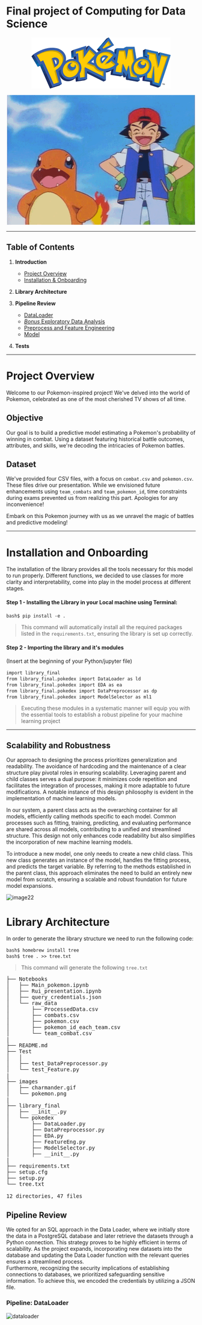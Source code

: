 # Final project of Computing for Data Science

<p align="center">
  <a href="https://pokemondb.net/pokedex/all/">
    <img src="https://github.com/ruimaciell/CDS_final_pokemon/blob/main/images/pokemon.png" alt="Header">
  </a>
</p>

<p align="center">
  <img src="https://github.com/ruimaciell/CDS_final_pokemon/blob/main/images/charmander.gif" alt="charmander">
</p>  
  
---
## Table of Contents

1. **Introduction**
    - [Project Overview](#roject-overview)
    - [Installation & Onboarding](#nstallation-&-onboarding)

2. **Library Architecture**

3. **Pipeline Review**
    - [DataLoader](#dataloader)
    - [*Bonus* Exploratory Data Analysis](#bonus-exploratory-data-analysis)
    - [Preprocess and Feature Engineering](#preprocess-and-feature-engineering)
    - [Model](#model)

4. **Tests**
---
# Project Overview

Welcome to our Pokemon-inspired project! We've delved into the world of Pokemon, celebrated as one of the most cherished TV shows of all time.

## Objective

Our goal is to build a predictive model estimating a Pokemon's probability of winning in combat. Using a dataset featuring historical battle outcomes, attributes, and skills, we're decoding the intricacies of Pokemon battles.

## Dataset

We've provided four CSV files, with a focus on `combat.csv` and `pokemon.csv`. These files drive our presentation. While we envisioned future enhancements using `team_combats` and `team_pokemon_id`, time constraints during exams prevented us from realizing this part. Apologies for any inconvenience!

Embark on this Pokemon journey with us as we unravel the magic of battles and predictive modeling!

---
# Installation and Onboarding

The installation of the library provides all the tools necessary for this model to run properly. Different functions, we decided to use classes for more clarity and interpretability, come into play in the model process at different stages.  

#### Step 1 - Installing the Library in your Local machine using Terminal:
 ```bash$ pip install -e .```
>This command will automatically install all the required packages listed in the `requirements.txt`, ensuring the library is set up correctly.

#### Step 2 - Importing the library and it's modules
(Insert at the beginning of your Python/jupyter file)
```
import library_final
from library_final.pokedex import DataLoader as ld
from library_final.pokedex import EDA as ea
from library_final.pokedex import DataPreprocessor as dp
from library_final.pokedex import ModelSelector as ml1
```
>Executing these modules in a systematic manner will equip you with the essential tools to establish a robust pipeline for your machine learning project

--- 
## Scalability and Robustness

Our approach to designing the process prioritizes generalization and readability. The avoidance of hardcoding and the maintenance of a clear structure play pivotal roles in ensuring scalability. Leveraging parent and child classes serves a dual purpose: it minimizes code repetition and facilitates the integration of processes, making it more adaptable to future modifications. A notable instance of this design philosophy is evident in the implementation of machine learning models.

In our system, a parent class acts as the overarching container for all models, efficiently calling methods specific to each model. Common processes such as fitting, training, predicting, and evaluating performance are shared across all models, contributing to a unified and streamlined structure. This design not only enhances code readability but also simplifies the incorporation of new machine learning models.

To introduce a new model, one only needs to create a new child class. This new class generates an instance of the model, handles the fitting process, and predicts the target variable. By referring to the methods established in the parent class, this approach eliminates the need to build an entirely new model from scratch, ensuring a scalable and robust foundation for future model expansions.

<img src="https://github.com/ruimaciell/CDS_final_pokemon/blob/main/images/image22.jpeg" alt="image22">

# Library Architecture  
In order to generate the library structure we need to run the following code: 
```
bash$ homebrew install tree
bash$ tree . >> tree.txt
```
>This command will generate the following `tree.txt`

<pre>
├── Notebooks
│   ├── Main_pokemon.ipynb
│   ├── Rui_presentation.ipynb
│   ├── query_credentials.json
│   └── raw_data
│       ├── ProcessedData.csv
│       ├── combats.csv
│       ├── pokemon.csv
│       ├── pokemon_id_each_team.csv
│       └── team_combat.csv
|
├── README.md
├── Test
│   │    
│   ├── test_DataPreprocessor.py
│   └── test_Feature.py
|
├── images
│   ├── charmander.gif
│   └── pokemon.png
|
├── library_final
│   ├── __init__.py
│   └── pokedex
│       ├── DataLoader.py
│       ├── DataPreprocessor.py
│       ├── EDA.py
│       ├── FeatureEng.py
│       ├── ModelSelector.py
│       ├── __init__.py
|
├── requirements.txt
├── setup.cfg
├── setup.py
└── tree.txt

12 directories, 47 files
</pre>


## Pipeline Review
We opted for an SQL approach in the Data Loader, where we initially store the data in a PostgreSQL database and later retrieve the datasets through a Python connection. This strategy proves to be highly efficient in terms of scalability. As the project expands, incorporating new datasets into the database and updating the Data Loader function with the relevant queries ensures a streamlined process.  
Furthermore, recognizing the security implications of establishing connections to databases, we prioritized safeguarding sensitive information. To achieve this, we encoded the credentials by utilizing a JSON file.

### Pipeline: DataLoader
<img src="https://github.com/ruimaciell/CDS_final_pokemon/blob/main/images/dataloader.png" alt="dataloader">

